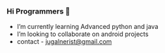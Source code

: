 ### Hi Programmers 👋 
- I’m currently learning Advanced python and java 
- I’m looking to collaborate on android projects
- contact - jugalnerist@gmail.com

  

